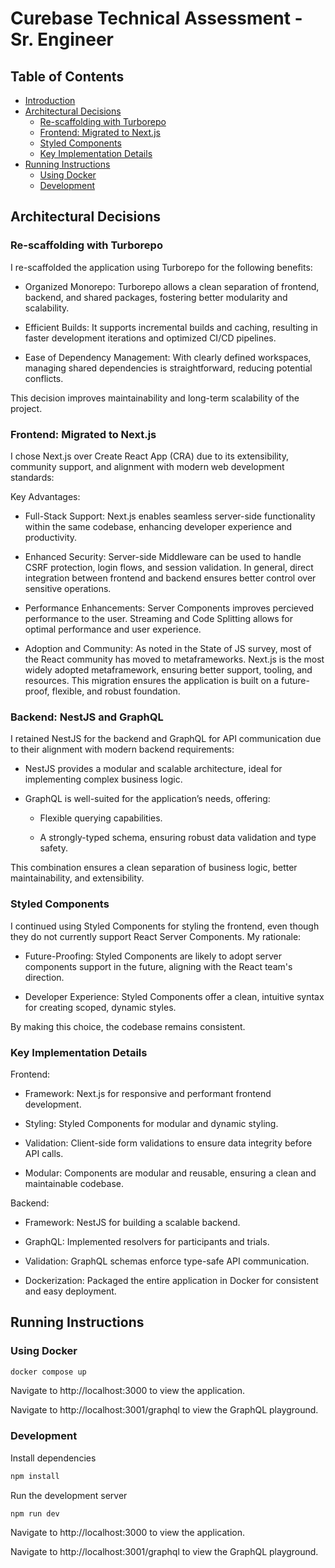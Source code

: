 # Curebase Technical Assessment - Sr. Engineer

## Table of Contents

- [Introduction](#introduction)
- [Architectural Decisions](#architectural-decisions)
  - [Re-scaffolding with Turborepo](#re-scaffolding-with-turborepo)
  - [Frontend: Migrated to Next.js](#frontend-migrated-to-nextjs)
  - [Styled Components](#styled-components)
  - [Key Implementation Details](#key-implementation-details)
- [Running Instructions](#running-instructions)
  - [Using Docker](#using-docker)
  - [Development](#development)

## Architectural Decisions

### Re-scaffolding with Turborepo

I re-scaffolded the application using Turborepo for the following benefits:

- Organized Monorepo: Turborepo allows a clean separation of frontend, backend, and shared packages, fostering better modularity and scalability.

- Efficient Builds: It supports incremental builds and caching, resulting in faster development iterations and optimized CI/CD pipelines.

- Ease of Dependency Management: With clearly defined workspaces, managing shared dependencies is straightforward, reducing potential conflicts.

This decision improves maintainability and long-term scalability of the project.

### Frontend: Migrated to Next.js

I chose Next.js over Create React App (CRA) due to its extensibility, community support, and alignment with modern web development standards:

Key Advantages:

- Full-Stack Support: Next.js enables seamless server-side functionality within the same codebase, enhancing developer experience and productivity.

- Enhanced Security: Server-side Middleware can be used to handle CSRF protection, login flows, and session validation. In general, direct integration between frontend and backend ensures better control over sensitive operations.

- Performance Enhancements: Server Components improves percieved performance to the user. Streaming and Code Splitting allows for optimal performance and user experience.

- Adoption and Community: As noted in the State of JS survey, most of the React community has moved to metaframeworks. Next.js is the most widely adopted metaframework, ensuring better support, tooling, and resources. This migration ensures the application is built on a future-proof, flexible, and robust foundation.

### Backend: NestJS and GraphQL

I retained NestJS for the backend and GraphQL for API communication due to their alignment with modern backend requirements:

- NestJS provides a modular and scalable architecture, ideal for implementing complex business logic.

- GraphQL is well-suited for the application’s needs, offering:

  - Flexible querying capabilities.

  - A strongly-typed schema, ensuring robust data validation and type safety.

This combination ensures a clean separation of business logic, better maintainability, and extensibility.

### Styled Components

I continued using Styled Components for styling the frontend, even though they do not currently support React Server Components. My rationale:

- Future-Proofing: Styled Components are likely to adopt server components support in the future, aligning with the React team's direction.

- Developer Experience: Styled Components offer a clean, intuitive syntax for creating scoped, dynamic styles.

By making this choice, the codebase remains consistent.

### Key Implementation Details

Frontend:

- Framework: Next.js for responsive and performant frontend development.

- Styling: Styled Components for modular and dynamic styling.

- Validation: Client-side form validations to ensure data integrity before API calls.

- Modular: Components are modular and reusable, ensuring a clean and maintainable codebase.

Backend:

- Framework: NestJS for building a scalable backend.

- GraphQL: Implemented resolvers for participants and trials.

- Validation: GraphQL schemas enforce type-safe API communication.

- Dockerization: Packaged the entire application in Docker for consistent and easy deployment.

## Running Instructions

### Using Docker

```bash
docker compose up
```

Navigate to http://localhost:3000 to view the application.

Navigate to http://localhost:3001/graphql to view the GraphQL playground.

### Development


Install dependencies

```bash
npm install
```

Run the development server

```bash
npm run dev
```

Navigate to http://localhost:3000 to view the application.

Navigate to http://localhost:3001/graphql to view the GraphQL playground.
